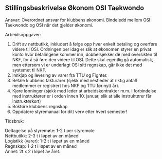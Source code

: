 ## Stillingsbeskrivelse Økonom OSI Taekwondo

Ansvar: Overordnet ansvar for klubbens økonomi. Bindeledd mellom OSI Taekwondo og OSI når det gjelder økonomi.

Arbeidsoppgaver:

1. Drift av nettbutikk, inkludert å følge opp hver enkelt betaling og overføre videre til OSI. Ordningen per idag er slik at økonomen styrer en privat konto hvor betalingene kommer inn, dobbelsjekker de med oversikten til NKF, for å så føre den videre til OSI. Dette skal egentlig gå automatisk, men ettersom vi er underlagt OSI sitt regnskap, går ikke det med systemet til NKF.
2. Innkjøp og levering av varer fra TTU og Fighter.
3. Betale klubbens fakturarer (sjekk med nestleder at riktig antall medlemmer er registrert hos NKF og TTU før nytt år).
4. Kjøre lønninger (sjekk med leder at arbeidskontrakter m.m. i forbindelse med instruktører er i orden innen 10. januar, slik at alle instruktører får instruktørkort)
5. Bokføre klubbens regnskap
6. Oppdatere styremanual for ditt verv etter hvert semester!

Tidsbruk:

Deltagelse på styremøte: 1-2 t per styremøte  
Nettbutikk: 2-3 t i løpet av en måned  
Logistikk (varer): 1-2 t i løpet av en måned  
Regnskap: 1-2 t i løpet av en måned  
Annet: 2t x 2 i løpet av året.
  
  
  
  